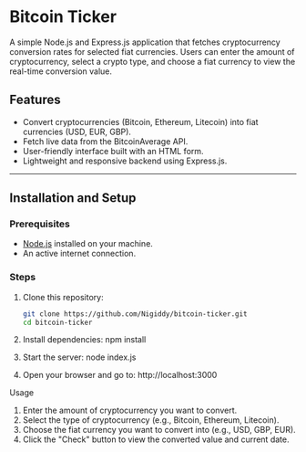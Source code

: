 # Bitcoin Ticker

A simple Node.js and Express.js application that fetches cryptocurrency conversion rates for selected fiat currencies. Users can enter the amount of cryptocurrency, select a crypto type, and choose a fiat currency to view the real-time conversion value.

## Features
- Convert cryptocurrencies (Bitcoin, Ethereum, Litecoin) into fiat currencies (USD, EUR, GBP).
- Fetch live data from the BitcoinAverage API.
- User-friendly interface built with an HTML form.
- Lightweight and responsive backend using Express.js.

---

## Installation and Setup

### Prerequisites
- [Node.js](https://nodejs.org/en/) installed on your machine.
- An active internet connection.

### Steps
1. Clone this repository:
   ```bash
   git clone https://github.com/Nigiddy/bitcoin-ticker.git
   cd bitcoin-ticker

2. Install dependencies:
   npm install
   
4. Start the server:
   node index.js
5. Open your browser and go to:
   http://localhost:3000

Usage
1. Enter the amount of cryptocurrency you want to convert.
2. Select the type of cryptocurrency (e.g., Bitcoin, Ethereum, Litecoin).
3. Choose the fiat currency you want to convert into (e.g., USD, GBP, EUR).
4. Click the "Check" button to view the converted value and current date.

